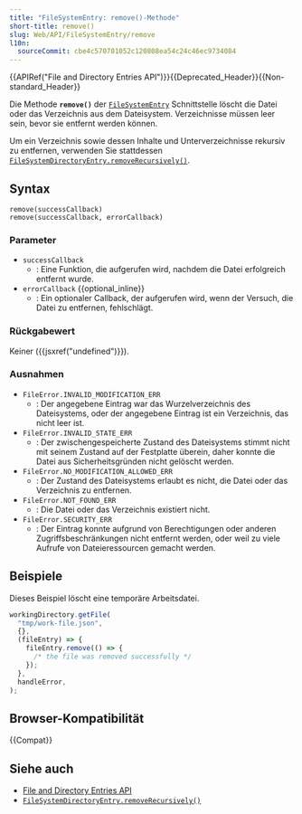 ```yaml
---
title: "FileSystemEntry: remove()-Methode"
short-title: remove()
slug: Web/API/FileSystemEntry/remove
l10n:
  sourceCommit: cbe4c570701052c120808ea54c24c46ec9734084
---
```


{{APIRef("File and Directory Entries API")}}{{Deprecated_Header}}{{Non-standard_Header}}

Die Methode **`remove()`** der [`FileSystemEntry`](/de/docs/Web/API/FileSystemEntry) Schnittstelle löscht die Datei oder das Verzeichnis aus dem Dateisystem. Verzeichnisse müssen leer sein, bevor sie entfernt werden können.

Um ein Verzeichnis sowie dessen Inhalte und Unterverzeichnisse rekursiv zu entfernen, verwenden Sie stattdessen [`FileSystemDirectoryEntry.removeRecursively()`](/de/docs/Web/API/FileSystemDirectoryEntry/removeRecursively).

## Syntax

```js-nolint
remove(successCallback)
remove(successCallback, errorCallback)
```

### Parameter

- `successCallback`
  - : Eine Funktion, die aufgerufen wird, nachdem die Datei erfolgreich entfernt wurde.
- `errorCallback` {{optional_inline}}
  - : Ein optionaler Callback, der aufgerufen wird, wenn der Versuch, die Datei zu entfernen, fehlschlägt.

### Rückgabewert

Keiner ({{jsxref("undefined")}}).

### Ausnahmen

- `FileError.INVALID_MODIFICATION_ERR`
  - : Der angegebene Eintrag war das Wurzelverzeichnis des Dateisystems, oder der angegebene Eintrag ist ein Verzeichnis, das nicht leer ist.
- `FileError.INVALID_STATE_ERR`
  - : Der zwischengespeicherte Zustand des Dateisystems stimmt nicht mit seinem Zustand auf der Festplatte überein, daher konnte die Datei aus Sicherheitsgründen nicht gelöscht werden.
- `FileError.NO_MODIFICATION_ALLOWED_ERR`
  - : Der Zustand des Dateisystems erlaubt es nicht, die Datei oder das Verzeichnis zu entfernen.
- `FileError.NOT_FOUND_ERR`
  - : Die Datei oder das Verzeichnis existiert nicht.
- `FileError.SECURITY_ERR`
  - : Der Eintrag konnte aufgrund von Berechtigungen oder anderen Zugriffsbeschränkungen nicht entfernt werden, oder weil zu viele Aufrufe von Dateieressourcen gemacht werden.

## Beispiele

Dieses Beispiel löscht eine temporäre Arbeitsdatei.

```js
workingDirectory.getFile(
  "tmp/work-file.json",
  {},
  (fileEntry) => {
    fileEntry.remove(() => {
      /* the file was removed successfully */
    });
  },
  handleError,
);
```

## Browser-Kompatibilität

{{Compat}}

## Siehe auch

- [File and Directory Entries API](/de/docs/Web/API/File_and_Directory_Entries_API)
- [`FileSystemDirectoryEntry.removeRecursively()`](/de/docs/Web/API/FileSystemDirectoryEntry/removeRecursively)
